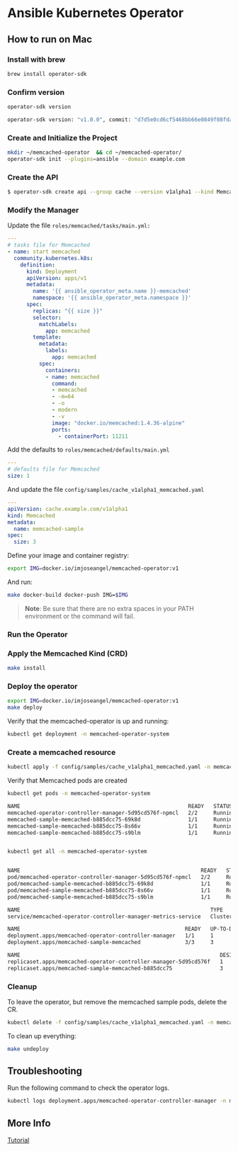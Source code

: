 # Ansible Kubernetes Operator

## How to run on Mac

### Install with brew

```bash
brew install operator-sdk
```

### Confirm version

```bash
operator-sdk version

operator-sdk version: "v1.0.0", commit: "d7d5e0cd6cf5468bb66e0849f08fda5bf557f4fa", kubernetes version: "v1.18.2", go version: "go1.14.7 darwin/amd64", GOOS: "darwin", GOARCH: "amd64"
```

### Create and Initialize the Project

```bash
mkdir ~/memcached-operator  && cd ~/memcached-operator/
operator-sdk init --plugins=ansible --domain example.com
```

### Create the API

```bash
$ operator-sdk create api --group cache --version v1alpha1 --kind Memcached --generate-role
```

### Modify the Manager

Update the file `roles/memcached/tasks/main.yml:`

```yaml
---
# tasks file for Memcached
- name: start memcached
  community.kubernetes.k8s:
    definition:
      kind: Deployment
      apiVersion: apps/v1
      metadata:
        name: '{{ ansible_operator_meta.name }}-memcached'
        namespace: '{{ ansible_operator_meta.namespace }}'
      spec:
        replicas: "{{ size }}"
        selector:
          matchLabels:
            app: memcached
        template:
          metadata:
            labels:
              app: memcached
          spec:
            containers:
            - name: memcached
              command:
              - memcached
              - -m=64
              - -o
              - modern
              - -v
              image: "docker.io/memcached:1.4.36-alpine"
              ports:
                - containerPort: 11211

```

Add the defaults to `roles/memcached/defaults/main.yml`

```yaml
---
# defaults file for Memcached
size: 1
```

And update the file `config/samples/cache_v1alpha1_memcached.yaml`

```yaml
---
apiVersion: cache.example.com/v1alpha1
kind: Memcached
metadata:
  name: memcached-sample
spec:
  size: 3
```

Define your image and container registry:

```bash
export IMG=docker.io/imjoseangel/memcached-operator:v1
```

And run:

```bash
make docker-build docker-push IMG=$IMG
```

>**Note**: Be sure that there are no extra spaces in your PATH environment or the command will fail.

### Run the Operator

### Apply the Memcached Kind (CRD)

```bash
make install
```

### Deploy the operator

```bash
export IMG=docker.io/imjoseangel/memcached-operator:v1
make deploy
```

Verify that the memcached-operator is up and running:

```bash
kubectl get deployment -n memcached-operator-system
```

### Create a memcached resource

```bash
kubectl apply -f config/samples/cache_v1alpha1_memcached.yaml -n memcached-operator-system
```

Verify that Memcached pods are created

```bash
kubectl get pods -n memcached-operator-system

NAME                                                     READY   STATUS    RESTARTS   AGE
memcached-operator-controller-manager-5d95cd576f-npmcl   2/2     Running   0          30s
memcached-sample-memcached-b885dcc75-69k8d               1/1     Running   0          21s
memcached-sample-memcached-b885dcc75-8s66v               1/1     Running   0          21s
memcached-sample-memcached-b885dcc75-s9blm               1/1     Running   0          21s


kubectl get all -n memcached-operator-system


NAME                                                         READY   STATUS    RESTARTS   AGE
pod/memcached-operator-controller-manager-5d95cd576f-npmcl   2/2     Running   0          66s
pod/memcached-sample-memcached-b885dcc75-69k8d               1/1     Running   0          57s
pod/memcached-sample-memcached-b885dcc75-8s66v               1/1     Running   0          57s
pod/memcached-sample-memcached-b885dcc75-s9blm               1/1     Running   0          57s

NAME                                                            TYPE        CLUSTER-IP   EXTERNAL-IP   PORT(S)    AGE
service/memcached-operator-controller-manager-metrics-service   ClusterIP   10.0.5.131   <none>        8443/TCP   68s

NAME                                                    READY   UP-TO-DATE   AVAILABLE   AGE
deployment.apps/memcached-operator-controller-manager   1/1     1            1           67s
deployment.apps/memcached-sample-memcached              3/3     3            3           58s

NAME                                                               DESIRED   CURRENT   READY   AGE
replicaset.apps/memcached-operator-controller-manager-5d95cd576f   1         1         1       67s
replicaset.apps/memcached-sample-memcached-b885dcc75               3         3         3       58s
```

### Cleanup

To leave the operator, but remove the memcached sample pods, delete the CR.

```bash
kubectl delete -f config/samples/cache_v1alpha1_memcached.yaml -n memcached-operator-system
```

To clean up everything:

```bash
make undeploy
```

## Troubleshooting

Run the following command to check the operator logs.

```bash
kubectl logs deployment.apps/memcached-operator-controller-manager -n memcached-operator-system -c manager
```

## More Info

[Tutorial](https://learn.openshift.com/ansibleop/ansible-operator-overview/?extIdCarryOver=true&intcmp=701f20000012k6TAAQ&sc_cid=701f2000001Css5AAC)
